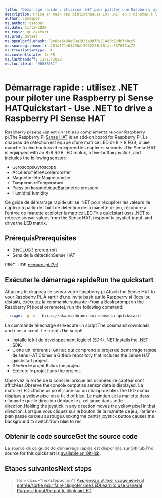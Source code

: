 ```yaml
---
title: 'Démarrage rapide : utilisez .NET pour piloter une Raspberry pi Sense HAT'
description: Prise en main des bibliothèques IoT .NET en 5 minutes à l’aide d’un chapeau de sens, un tableau complémentaire pour Raspberry pi.
author: camsoper
ms.author: casoper
ms.date: 11/13/2020
ms.topic: quickstart
ms.prod: dotnet
ms.openlocfilehash: 09e0c46a08e08a2021a9dffe214d3d62d6fb8ec5
ms.sourcegitcommit: b201d177e01480a139622f3bf8facd367657a472
ms.translationtype: MT
ms.contentlocale: fr-FR
ms.lasthandoff: 11/15/2020
ms.locfileid: "96588581"
---
```

# <a name="quickstart---use-net-to-drive-a-raspberry-pi-sense-hat"></a><span data-ttu-id="bc26b-103">Démarrage rapide : utilisez .NET pour piloter une Raspberry pi Sense HAT</span><span class="sxs-lookup"><span data-stu-id="bc26b-103">Quickstart - Use .NET to drive a Raspberry Pi Sense HAT</span></span>

<span data-ttu-id="bc26b-104">Raspberry pi [sens Hat](https://www.raspberrypi.org/products/sense-hat/) <span class="docon docon-navigate-external x-hidden-focus"></span> est un tableau complémentaire pour Raspberry pi.</span><span class="sxs-lookup"><span data-stu-id="bc26b-104">The Raspberry Pi [Sense HAT](https://www.raspberrypi.org/products/sense-hat/) <span class="docon docon-navigate-external x-hidden-focus"></span> is an add-on board for Raspberry Pi.</span></span> <span data-ttu-id="bc26b-105">Le chapeau de détection est équipé d’une matrice LED de 8 × 8 RGB, d’une manette à cinq boutons et comprend les capteurs suivants :</span><span class="sxs-lookup"><span data-stu-id="bc26b-105">The Sense HAT is equipped with an 8×8 RGB LED matrix, a five-button joystick, and includes the following sensors:</span></span>

- <span data-ttu-id="bc26b-106">Gyroscope</span><span class="sxs-lookup"><span data-stu-id="bc26b-106">Gyroscope</span></span>
- <span data-ttu-id="bc26b-107">Accéléromètre</span><span class="sxs-lookup"><span data-stu-id="bc26b-107">Accelerometer</span></span>
- <span data-ttu-id="bc26b-108">Magnétomètre</span><span class="sxs-lookup"><span data-stu-id="bc26b-108">Magnetometer</span></span>
- <span data-ttu-id="bc26b-109">Température</span><span class="sxs-lookup"><span data-stu-id="bc26b-109">Temperature</span></span>
- <span data-ttu-id="bc26b-110">Pression barométrique</span><span class="sxs-lookup"><span data-stu-id="bc26b-110">Barometric pressure</span></span>
- <span data-ttu-id="bc26b-111">Humidité</span><span class="sxs-lookup"><span data-stu-id="bc26b-111">Humidity</span></span>

<span data-ttu-id="bc26b-112">Ce guide de démarrage rapide utilise .NET pour récupérer les valeurs de capteur à partir de l’outil de détection de la manette de jeu, répondre à l’entrée de manette et piloter la matrice LED.</span><span class="sxs-lookup"><span data-stu-id="bc26b-112">This quickstart uses .NET to retrieve sensor values from the Sense HAT, respond to joystick input, and drive the LED matrix.</span></span>

## <a name="prerequisites"></a><span data-ttu-id="bc26b-113">Prérequis</span><span class="sxs-lookup"><span data-stu-id="bc26b-113">Prerequisites</span></span>

- [!INCLUDE [prereq-rpi](../includes/prereq-rpi.md)]
- <span data-ttu-id="bc26b-114">Sens de la détection</span><span class="sxs-lookup"><span data-stu-id="bc26b-114">Sense HAT</span></span>

[!INCLUDE [prepare-pi-i2c](../includes/prepare-pi-i2c.md)]

## <a name="run-the-quickstart"></a><span data-ttu-id="bc26b-115">Exécuter le démarrage rapide</span><span class="sxs-lookup"><span data-stu-id="bc26b-115">Run the quickstart</span></span>

<span data-ttu-id="bc26b-116">Attachez le chapeau de sens à votre Raspberry pi.</span><span class="sxs-lookup"><span data-stu-id="bc26b-116">Attach the Sense HAT to your Raspberry Pi.</span></span> <span data-ttu-id="bc26b-117">À partir d’une invite bash sur le Raspberry pi (local ou distant), exécutez la commande suivante :</span><span class="sxs-lookup"><span data-stu-id="bc26b-117">From a Bash prompt on the Raspberry Pi (local or remote), run the following command:</span></span>

```bash
. <(wget -q -O - https://aka.ms/dotnet-iot-sensehat-quickstart)
```

<span data-ttu-id="bc26b-118">La commande télécharge et exécute un script.</span><span class="sxs-lookup"><span data-stu-id="bc26b-118">The command downloads and runs a script.</span></span> <span data-ttu-id="bc26b-119">Le script :</span><span class="sxs-lookup"><span data-stu-id="bc26b-119">The script:</span></span>

- <span data-ttu-id="bc26b-120">Installe le kit de développement logiciel (SDK) .NET.</span><span class="sxs-lookup"><span data-stu-id="bc26b-120">Installs the .NET SDK.</span></span>
- <span data-ttu-id="bc26b-121">Clone un référentiel GitHub qui comprend le projet de démarrage rapide de sens HAT.</span><span class="sxs-lookup"><span data-stu-id="bc26b-121">Clones a GitHub repository that includes the Sense HAT quickstart project.</span></span>
- <span data-ttu-id="bc26b-122">Génère le projet.</span><span class="sxs-lookup"><span data-stu-id="bc26b-122">Builds the project.</span></span>
- <span data-ttu-id="bc26b-123">Exécute le projet.</span><span class="sxs-lookup"><span data-stu-id="bc26b-123">Runs the project.</span></span>

<span data-ttu-id="bc26b-124">Observez la sortie de la console lorsque les données de capteur sont affichées.</span><span class="sxs-lookup"><span data-stu-id="bc26b-124">Observe the console output as sensor data is displayed.</span></span> <span data-ttu-id="bc26b-125">La matrice LED affiche un pixel jaune sur un champ de bleu.</span><span class="sxs-lookup"><span data-stu-id="bc26b-125">The LED matrix displays a yellow pixel on a field of blue.</span></span> <span data-ttu-id="bc26b-126">Le maintien de la manette dans n’importe quelle direction déplace le pixel jaune dans cette direction.</span><span class="sxs-lookup"><span data-stu-id="bc26b-126">Holding the joystick in any direction moves the yellow pixel in that direction.</span></span> <span data-ttu-id="bc26b-127">Lorsque vous cliquez sur le bouton de la manette de jeu, l’arrière-plan passe du bleu au rouge.</span><span class="sxs-lookup"><span data-stu-id="bc26b-127">Clicking the center joystick button causes the background to switch from blue to red.</span></span>

## <a name="get-the-source-code"></a><span data-ttu-id="bc26b-128">Obtenir le code source</span><span class="sxs-lookup"><span data-stu-id="bc26b-128">Get the source code</span></span>

<span data-ttu-id="bc26b-129">La source de ce guide de démarrage rapide est [disponible sur GitHub](https://github.com/MicrosoftDocs/dotnet-iot-assets/tree/master/quickstarts/SenseHat.Quickstart).</span><span class="sxs-lookup"><span data-stu-id="bc26b-129">The source for this quickstart is [available on GitHub](https://github.com/MicrosoftDocs/dotnet-iot-assets/tree/master/quickstarts/SenseHat.Quickstart).</span></span> <span class="docon docon-navigate-external x-hidden-focus"></span>

## <a name="next-steps"></a><span data-ttu-id="bc26b-130">Étapes suivantes</span><span class="sxs-lookup"><span data-stu-id="bc26b-130">Next steps</span></span>

> [!div class="nextstepaction"]
> [<span data-ttu-id="bc26b-131">Apprenez à utiliser usage général entrée/sortie pour faire clignoter une LED</span><span class="sxs-lookup"><span data-stu-id="bc26b-131">Learn to use General Purpose Input/Output to blink an LED</span></span>](../tutorials/blink-led.md)
